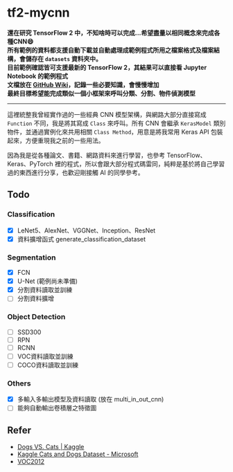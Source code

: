 # tf2-mycnn

**還在研究 TensorFlow 2 中，不知啥時可以完成...希望盡量以相同概念來完成各種CNN:smile:**  
**所有範例的資料都支援自動下載並自動處理成範例程式所用之檔案格式及檔案結構，會儲存在 `datasets` 資料夾中。**  
**目前範例確認皆可支援最新的 TensorFlow 2，其結果可以直接看 Jupyter Notebook 的範例程式**  
**文檔放在 [GitHub Wiki](https://github.com/jacky10001/tf2-mycnn/wiki)，記錄一些必要知識，會慢慢增加**  
**最終目標希望能完成類似一個小框架來呼叫分類、分割、物件偵測模型**  

---

這裡統整我曾經實作過的一些經典 CNN 模型架構，與網路大部分直接寫成 `Function` 不同，我是將其寫成 `Class` 來呼叫。所有 CNN 會繼承 `KerasModel` 類別物件，並通過實例化來共用相關 `Class Method`，用意是將我常用 Keras API 包裝起來，方便重現我之前的一些用法。  

因為我是從各種論文、書籍、網路資料來進行學習，也參考 TensorFlow、Keras、PyTorch 裡的程式，所以會跟大部分程式碼雷同，純粹是基於將自己學習過的東西進行分享，也歡迎剛接觸 AI 的同學參考。

## Todo

### Classification

- [x] LeNet5、AlexNet、VGGNet、Inception、ResNet
- [x] 資料擴增函式 generate_classification_dataset

### Segmentation

- [x] FCN
- [x] U-Net (範例尚未準備)
- [x] 分割資料讀取並訓練
- [ ] 分割資料擴增

### Object Detection

- [ ] SSD300
- [ ] RPN
- [ ] RCNN
- [ ] VOC資料讀取並訓練
- [ ] COCO資料讀取並訓練

### Others

- [x] 多輸入多輸出模型及資料讀取 (放在 multi_in_out_cnn)
- [ ] 能夠自動輸出卷積層之特徵圖

## Refer

- [Dogs VS. Cats | Kaggle](https://www.kaggle.com/c/dogs-vs-cats)
- [Kaggle Cats and Dogs Dataset - Microsoft](https://www.microsoft.com/en-us/download/details.aspx?id=54765)
- [VOC2012](http://host.robots.ox.ac.uk/pascal/VOC/voc2012/index.html#devkit)
